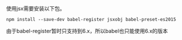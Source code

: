 使用jsx需要安装以下包。
````
npm install --save-dev babel-register jsxobj babel-preset-es2015
````

由于babel-register暂时只支持到6.x，所以babel也只能使用6.x的版本


